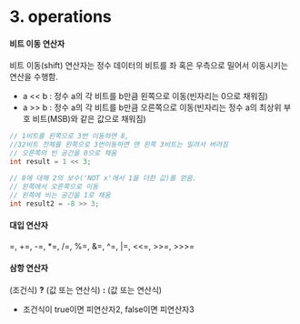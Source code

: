 # 3. operations

#### 비트 이동 연산자

비트 이동(shift) 연산자는 정수 데이터의 비트를 좌 혹은 우측으로 밀어서 이동시키는 연산을 수행함.&#x20;

* a << b : 정수 a의 각 비트를 b만큼 왼쪽으로 이동(빈자리는 0으로 채워짐)
* a >> b : 정수 a의 각 비트를 b만큼 오른쪽으로 이동(빈자리는 정수 a의 최상위 부호 비트(MSB)와 같은 값으로 채워짐)

```java
// 1비트를 왼쪽으로 3번 이동하면 8, 
//32비트 전체를 왼쪽으로 3번이동하면 맨 왼쪽 3비트는 밀려서 버려짐
// 오른쪽의 빈 공간을 0으로 채움
int result = 1 << 3; 

// 8에 대해 2의 보수('NOT x'에서 1을 더한 값)를 얻음.
// 왼쪽에서 오른쪽으로 이동
// 왼쪽에 비는 공간을 1로 채움
int result2 = -8 >> 3;
```

####

#### 대입 연산자

\=, +=, -=, \*=, /=, %=, &=, ^=, |=, <<=, >>=, >>>=



#### 삼항 연산자

(조건식) **?** (값 또는 연산식) **:** (값 또는 연산식)



* 조건식이 true이면 피연산자2, false이면 피연산자3

